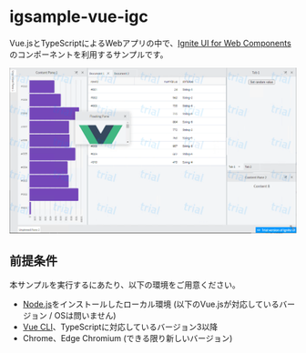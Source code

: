 # igsample-vue-igc

Vue.jsとTypeScriptによるWebアプリの中で、[Ignite UI for Web Components](https://jp.infragistics.com/products/ignite-ui-web-components) のコンポーネントを利用するサンプルです。

![Vue.js+Ignite UI](./img/screen.gif)

## 前提条件

本サンプルを実行するにあたり、以下の環境をご用意ください。

- [Node.js](https://nodejs.org/ja/)をインストールしたローカル環境 (以下のVue.jsが対応しているバージョン / OSは問いません)
- [Vue CLI](https://cli.vuejs.org/)、TypeScriptに対応しているバージョン3以降
- Chrome、Edge Chromium (できる限り新しいバージョン)
